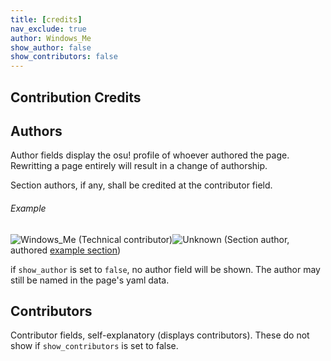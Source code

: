 ```yaml
---
title: [credits]
nav_exclude: true
author: Windows_Me
show_author: false
show_contributors: false
---
```

## Contribution Credits

## Authors

Author fields display the osu! profile of whoever authored the page. Rewritting a page entirely will result in a change of authorship.

Section authors, if any, shall be credited at the contributor field.

###### Example

<link rel="stylesheet" href="./content/en//users/contributor.css">
 
![Windows_Me](https://a.ppy.sh/28893698_q.jpeg#contributor) (Technical contributor)![Unknown](https://a.ppy.sh/02#contributor) (Section author, authored [example section](#none))

if `show_author` is set to `false`, no author field will be shown. The author may still be named in the page's yaml data.

## Contributors

Contributor fields, self-explanatory (displays contributors). These do not show if `show_contributors` is set to false.

